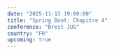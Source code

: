 ```yaml
---
date: "2025-11-13 19:00:00"
title: "Spring Boot: Chapitre 4"
conference: "Brest JUG"
country: "FR"
upcoming: true
---
```

